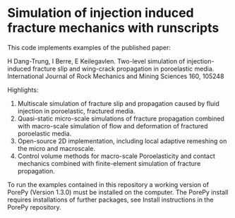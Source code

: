 # Simulation of injection induced fracture mechanics with runscripts

This code implements examples of the published paper:

H Dang-Trung, I Berre, E Keilegavlen. Two-level simulation of injection-induced fracture slip and wing-crack propagation in poroelastic media. International Journal of Rock Mechanics and Mining Sciences 160, 105248


Highlights:
1. Multiscale simulation of fracture slip and propagation caused by fluid injection in poroelastic, fractured media.
2. Quasi-static micro-scale simulations of fracture propagation combined with macro-scale simulation of flow and deformation of fractured poroelastic media. 
3. Open-source 2D implementation, including local adaptive remeshing on the micro and macroscale. 
4. Control volume methods for macro-scale Poroelasticity and contact mechanics combined with finite-element simulation of fracture propagation.

To run the examples contained in this repository a working version of PorePy (Version 1.3.0) must be installed on the computer.
The PorePy install requires installations of further packages, see Install instructions in the PorePy repository.
